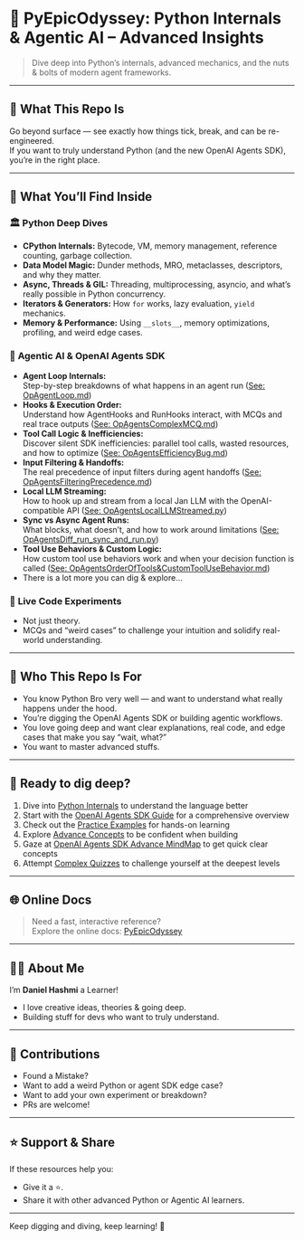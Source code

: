# 🧠 PyEpicOdyssey: Python Internals & Agentic AI – Advanced Insights

> Dive deep into Python’s internals, advanced mechanics, and the nuts & bolts of modern agent frameworks.

---

## 🚀 What This Repo Is

Go beyond surface — see exactly how things tick, break, and can be re-engineered.  
If you want to truly understand Python (and the new OpenAI Agents SDK), you’re in the right place.

---

## 🧩 What You’ll Find Inside

### 🏛️ **Python Deep Dives**
- **CPython Internals:** Bytecode, VM, memory management, reference counting, garbage collection.
- **Data Model Magic:** Dunder methods, MRO, metaclasses, descriptors, and why they matter.
- **Async, Threads & GIL:** Threading, multiprocessing, asyncio, and what’s really possible in Python concurrency.
- **Iterators & Generators:** How `for` works, lazy evaluation, `yield` mechanics.
- **Memory & Performance:** Using `__slots__`, memory optimizations, profiling, and weird edge cases.

### 🤖 **Agentic AI & OpenAI Agents SDK**
- **Agent Loop Internals:**  
  Step-by-step breakdowns of what happens in an agent run ([See: OpAgentLoop.md](docs/OpAgentsOlympus/OpAgentLoop.md))
- **Hooks & Execution Order:**  
  Understand how AgentHooks and RunHooks interact, with MCQs and real trace outputs ([See: OpAgentsComplexMCQ.md](docs/OpAgentsOlympus/OpAgentsComplexMCQ.md))
- **Tool Call Logic & Inefficiencies:**  
  Discover silent SDK inefficiencies: parallel tool calls, wasted resources, and how to optimize ([See: OpAgentsEfficiencyBug.md](docs/OpAgentsOlympus/OpAgentsEfficiencyBug.md))
- **Input Filtering & Handoffs:**  
  The real precedence of input filters during agent handoffs ([See: OpAgentsFilteringPrecedence.md](docs/OpAgentsOlympus/OpAgentsFilteringPrecedence.md))
- **Local LLM Streaming:**  
  How to hook up and stream from a local Jan LLM with the OpenAI-compatible API ([See: OpAgentsLocalLLMStreamed.py](docs/OpAgentsOlympus/OpAgentsLocalLLMStreamed.py))
- **Sync vs Async Agent Runs:**  
  What blocks, what doesn’t, and how to work around limitations ([See: OpAgentsDiff_run_sync_and_run.py](docs/OpAgentsOlympus/OpAgentsDiff_run_sync_and_run.py))
- **Tool Use Behaviors & Custom Logic:**  
  How custom tool use behaviors work and when your decision function is called ([See: OpAgentsOrderOfTools&CustomToolUseBehavior.md](docs/OpAgentsOlympus/OpAgentsOrderOfTools%26CustomToolUseBehavior.md))
- There is a lot more you can dig & explore...

### 🧪 **Live Code Experiments**
- Not just theory.
- MCQs and “weird cases” to challenge your intuition and solidify real-world understanding.

---

## 🎯 Who This Repo Is For

- You know Python Bro very well — and want to understand what really happens under the hood.
- You’re digging the OpenAI Agents SDK or building agentic workflows.
- You love going deep and want clear explanations, real code, and edge cases that make you say “wait, what?”
- You want to master advanced stuffs.

---

## 🚀 **Ready to dig deep?**

1. Dive into [Python Internals](docs/PyDeepOlympus/) to understand the language better
2. Start with the [OpenAI Agents SDK Guide](docs/OpAgentsOlympus/OpenAI_Agents_SDK_Guide.md) for a comprehensive overview
3. Check out the [Practice Examples](docs/OpAgentsOlympus/practice/) for hands-on learning
4. Explore [Advance Concepts](docs/OpAgentsOlympus/) to be confident when building
5. Gaze at [OpenAI Agents SDK Advance MindMap](docs/OpAgentsOlympus/openai_agent_sdk_mindmap) to get quick clear concepts
6. Attempt [Complex Quizzes](docs/OpAgentsOlympus/practice/100-mcqs-answer/index.md) to challenge yourself at the deepest levels

---

## 🌐 **Online Docs**

> Need a fast, interactive reference?  
> Explore the online docs: [PyEpicOdyssey](https://danielhashmi.github.io/PyEpicOdyssey/)

---

## 👨‍💻 About Me

I’m **Daniel Hashmi** a Learner!

- I love creative ideas, theories & going deep.
- Building stuff for devs who want to truly understand.

---

## 🤝 Contributions

- Found a Mistake?
- Want to add a weird Python or agent SDK edge case?
- Want to add your own experiment or breakdown?  
- PRs are welcome!

---

## ⭐ Support & Share

If these resources help you:
- Give it a ⭐.
- Share it with other advanced Python or Agentic AI learners.

---

Keep digging and diving, keep learning! 🚀

